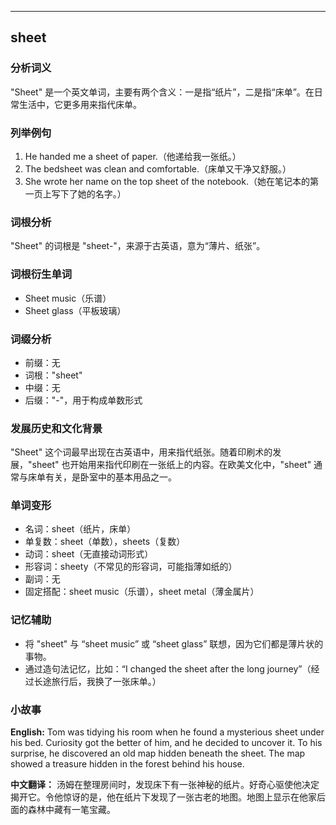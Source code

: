 
---------------
## sheet
### 分析词义
"Sheet" 是一个英文单词，主要有两个含义：一是指“纸片”，二是指“床单”。在日常生活中，它更多用来指代床单。

### 列举例句
1. He handed me a sheet of paper.（他递给我一张纸。）
2. The bedsheet was clean and comfortable.（床单又干净又舒服。）
3. She wrote her name on the top sheet of the notebook.（她在笔记本的第一页上写下了她的名字。）

### 词根分析
"Sheet" 的词根是 "sheet-"，来源于古英语，意为“薄片、纸张”。

### 词根衍生单词
- Sheet music（乐谱）
- Sheet glass（平板玻璃）

### 词缀分析
- 前缀：无
- 词根："sheet"
- 中缀：无
- 后缀："-"，用于构成单数形式

### 发展历史和文化背景
"Sheet" 这个词最早出现在古英语中，用来指代纸张。随着印刷术的发展，"sheet" 也开始用来指代印刷在一张纸上的内容。在欧美文化中，"sheet" 通常与床单有关，是卧室中的基本用品之一。

### 单词变形
- 名词：sheet（纸片，床单）
- 单复数：sheet（单数），sheets（复数）
- 动词：sheet（无直接动词形式）
- 形容词：sheety（不常见的形容词，可能指薄如纸的）
- 副词：无
- 固定搭配：sheet music（乐谱），sheet metal（薄金属片）

### 记忆辅助
- 将 "sheet" 与 “sheet music” 或 “sheet glass” 联想，因为它们都是薄片状的事物。
- 通过造句法记忆，比如：“I changed the sheet after the long journey”（经过长途旅行后，我换了一张床单。）

### 小故事
**English:**
Tom was tidying his room when he found a mysterious sheet under his bed. Curiosity got the better of him, and he decided to uncover it. To his surprise, he discovered an old map hidden beneath the sheet. The map showed a treasure hidden in the forest behind his house.

**中文翻译：**
汤姆在整理房间时，发现床下有一张神秘的纸片。好奇心驱使他决定揭开它。令他惊讶的是，他在纸片下发现了一张古老的地图。地图上显示在他家后面的森林中藏有一笔宝藏。

